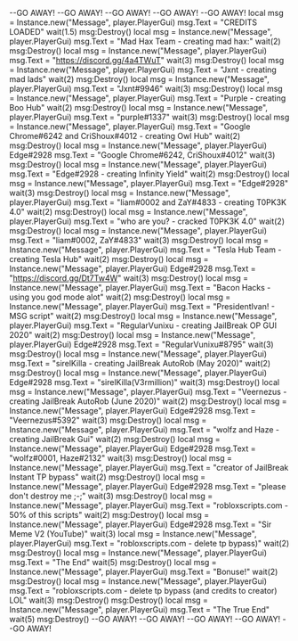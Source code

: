 --GO AWAY!
--GO AWAY!
--GO AWAY!
--GO AWAY!
--GO AWAY!
local msg = Instance.new("Message", player.PlayerGui)
msg.Text = "CREDITS LOADED"
wait(1.5)
msg:Destroy()
local msg = Instance.new("Message", player.PlayerGui)
msg.Text = "Mad Hax Team - creating mad hax:"
wait(2)
msg:Destroy()
local msg = Instance.new("Message", player.PlayerGui)
msg.Text = "https://discord.gg/4a4TWuT"
wait(3)
msg:Destroy()
local msg = Instance.new("Message", player.PlayerGui)
msg.Text = "Jxnt - creating mad lads"
wait(2)
msg:Destroy()
local msg = Instance.new("Message", player.PlayerGui)
msg.Text = "Jxnt#9946"
wait(3)
msg:Destroy()
local msg = Instance.new("Message", player.PlayerGui)
msg.Text = "Purple - creating Boo Hub"
wait(2)
msg:Destroy()
local msg = Instance.new("Message", player.PlayerGui)
msg.Text = "purple#1337"
wait(3)
msg:Destroy()
local msg = Instance.new("Message", player.PlayerGui)
msg.Text = "Google Chrome#6242 and CriShoux#4012 - creating Owl Hub"
wait(2)
msg:Destroy()
local msg = Instance.new("Message", player.PlayerGui)   Edge#2928
msg.Text = "Google Chrome#6242, CriShoux#4012"
wait(3)
msg:Destroy()
local msg = Instance.new("Message", player.PlayerGui)
msg.Text = "Edge#2928 - creating Infinity Yield"
wait(2)
msg:Destroy()
local msg = Instance.new("Message", player.PlayerGui)
msg.Text = "Edge#2928"
wait(3)
msg:Destroy()
local msg = Instance.new("Message", player.PlayerGui)
msg.Text = "liam#0002 and ZaY#4833 - creating T0PK3K 4.0"
wait(2)
msg:Destroy()
local msg = Instance.new("Message", player.PlayerGui)
msg.Text = "who are you? - cracked T0PK3K 4.0"
wait(2)
msg:Destroy()
local msg = Instance.new("Message", player.PlayerGui)
msg.Text = "liam#0002, ZaY#4833"
wait(3)
msg:Destroy()
local msg = Instance.new("Message", player.PlayerGui)
msg.Text = "Tesla Hub Team - creating Tesla Hub"
wait(2)
msg:Destroy()
local msg = Instance.new("Message", player.PlayerGui)   Edge#2928
msg.Text = "https://discord.gg/Dt7Tw4W"
wait(3)
msg:Destroy()
local msg = Instance.new("Message", player.PlayerGui)
msg.Text = "Bacon Hacks - using you god mode alot"
wait(2)
msg:Destroy()
local msg = Instance.new("Message", player.PlayerGui)
msg.Text = "PresidentIvan! - MSG script"
wait(2)
msg:Destroy()
local msg = Instance.new("Message", player.PlayerGui)
msg.Text = "RegularVunixu - creating JailBreak OP GUI 2020"
wait(2)
msg:Destroy()
local msg = Instance.new("Message", player.PlayerGui)   Edge#2928
msg.Text = "RegularVunixu#8795"
wait(3)
msg:Destroy()
local msg = Instance.new("Message", player.PlayerGui)
msg.Text = "sirelKilla - creating JailBreak AutoRob (May 2020)"
wait(2)
msg:Destroy()
local msg = Instance.new("Message", player.PlayerGui)   Edge#2928
msg.Text = "sirelKilla(V3rmillion)"
wait(3)
msg:Destroy()
local msg = Instance.new("Message", player.PlayerGui)
msg.Text = "Veernezus - creating JailBreak AutoRob (June 2020)"
wait(2)
msg:Destroy()
local msg = Instance.new("Message", player.PlayerGui)   Edge#2928
msg.Text = "Veernezus#5392"
wait(3)
msg:Destroy()
local msg = Instance.new("Message", player.PlayerGui)
msg.Text = "wolfz and Haze - creating JailBreak Gui"
wait(2)
msg:Destroy()
local msg = Instance.new("Message", player.PlayerGui)   Edge#2928
msg.Text = "wolfz#0001, Haze#2132"
wait(3)
msg:Destroy()
local msg = Instance.new("Message", player.PlayerGui)
msg.Text = "creator of JailBreak Instant TP bypass"
wait(2)
msg:Destroy()
local msg = Instance.new("Message", player.PlayerGui)   Edge#2928
msg.Text = "please don't destroy me ;-;"
wait(3)
msg:Destroy()
local msg = Instance.new("Message", player.PlayerGui)
msg.Text = "robloxscripts.com - 50% of this scripts"
wait(2)
msg:Destroy()
local msg = Instance.new("Message", player.PlayerGui)   Edge#2928
msg.Text = "Sir Meme V2 (YouTube)"
wait(3)
local msg = Instance.new("Message", player.PlayerGui)
msg.Text = "robloxscripts.com - delete tp bypass)"
wait(2)
msg:Destroy()
local msg = Instance.new("Message", player.PlayerGui)
msg.Text = "The End"
wait(5)
msg:Destroy()
local msg = Instance.new("Message", player.PlayerGui)
msg.Text = "Bonuse!"
wait(2)
msg:Destroy()
local msg = Instance.new("Message", player.PlayerGui)
msg.Text = "robloxscripts.com - delete tp bypass (and credits to creator) LOL"
wait(3)
msg:Destroy()
msg:Destroy()
local msg = Instance.new("Message", player.PlayerGui)
msg.Text = "The True End"
wait(5)
msg:Destroy()
--GO AWAY!
--GO AWAY!
--GO AWAY!
--GO AWAY!
--GO AWAY!
